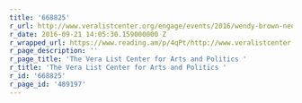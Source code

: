 ```yaml
---
title: '668825'
r_url: http://www.veralistcenter.org/engage/events/2016/wendy-brown-neoliberalism-financialization-and-democracy-ten-theses-/
r_date: 2016-09-21 14:05:30.159000000 Z
r_wrapped_url: https://www.reading.am/p/4qPt/http://www.veralistcenter.org/engage/events/2016/wendy-brown-neoliberalism-financialization-and-democracy-ten-theses-/
r_page_description: ''
r_page_title: 'The Vera List Center for Arts and Politics '
r_title: 'The Vera List Center for Arts and Politics '
r_id: '668825'
r_page_id: '489197'
---
```


